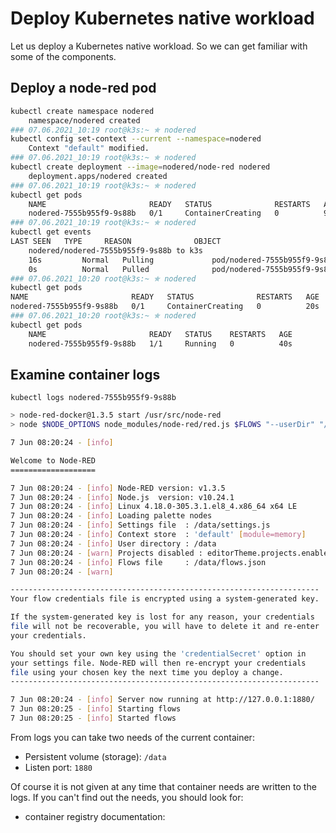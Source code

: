 # Deploy Kubernetes native workload
Let us deploy a Kubernetes native workload.
So we can get familiar with some of the components.

## Deploy a node-red pod
```bash
kubectl create namespace nodered
	namespace/nodered created
### 07.06.2021_10:19 root@k3s:~ ✯ nodered 
kubectl config set-context --current --namespace=nodered
	Context "default" modified.
### 07.06.2021_10:19 root@k3s:~ ✯ nodered 
kubectl create deployment --image=nodered/node-red nodered
	deployment.apps/nodered created
### 07.06.2021_10:19 root@k3s:~ ✯ nodered 
kubectl get pods
	NAME                       READY   STATUS              RESTARTS   AGE
	nodered-7555b955f9-9s88b   0/1     ContainerCreating   0          9s
### 07.06.2021_10:19 root@k3s:~ ✯ nodered 
kubectl get events
LAST SEEN   TYPE     REASON              OBJECT                          MESSAGE
	nodered/nodered-7555b955f9-9s88b to k3s
	16s         Normal   Pulling             pod/nodered-7555b955f9-9s88b    Pulling image "nodered/node-red"
	0s          Normal   Pulled              pod/nodered-7555b955f9-9s88b    Successfully pulled image "nodered/node-red" in 15.644227527s
### 07.06.2021_10:20 root@k3s:~ ✯ nodered 
kubectl get pods
NAME                       READY   STATUS              RESTARTS   AGE
nodered-7555b955f9-9s88b   0/1     ContainerCreating   0          20s
### 07.06.2021_10:20 root@k3s:~ ✯ nodered 
kubectl get pods
	NAME                       READY   STATUS    RESTARTS   AGE
	nodered-7555b955f9-9s88b   1/1     Running   0          40s
```
  
## Examine container logs

    kubectl logs nodered-7555b955f9-9s88b 

```bash
> node-red-docker@1.3.5 start /usr/src/node-red
> node $NODE_OPTIONS node_modules/node-red/red.js $FLOWS "--userDir" "/data"

7 Jun 08:20:24 - [info] 

Welcome to Node-RED
===================

7 Jun 08:20:24 - [info] Node-RED version: v1.3.5
7 Jun 08:20:24 - [info] Node.js  version: v10.24.1
7 Jun 08:20:24 - [info] Linux 4.18.0-305.3.1.el8_4.x86_64 x64 LE
7 Jun 08:20:24 - [info] Loading palette nodes
7 Jun 08:20:24 - [info] Settings file  : /data/settings.js
7 Jun 08:20:24 - [info] Context store  : 'default' [module=memory]
7 Jun 08:20:24 - [info] User directory : /data
7 Jun 08:20:24 - [warn] Projects disabled : editorTheme.projects.enabled=false
7 Jun 08:20:24 - [info] Flows file     : /data/flows.json
7 Jun 08:20:24 - [warn] 

---------------------------------------------------------------------
Your flow credentials file is encrypted using a system-generated key.

If the system-generated key is lost for any reason, your credentials
file will not be recoverable, you will have to delete it and re-enter
your credentials.

You should set your own key using the 'credentialSecret' option in
your settings file. Node-RED will then re-encrypt your credentials
file using your chosen key the next time you deploy a change.
---------------------------------------------------------------------

7 Jun 08:20:24 - [info] Server now running at http://127.0.0.1:1880/
7 Jun 08:20:25 - [info] Starting flows
7 Jun 08:20:25 - [info] Started flows
```

From logs you can take two needs of the current container:
- Persistent volume (storage): `/data`
- Listen port: `1880`

Of course it is not given at any time that container needs are written to the logs.
If you can't find out the needs, you should look for:
- container registry documentation: 
<!--stackedit_data:
eyJoaXN0b3J5IjpbMjI1OTgzOTA3LC0xODIxNTY1NTEzLDczMD
k5ODExNl19
-->